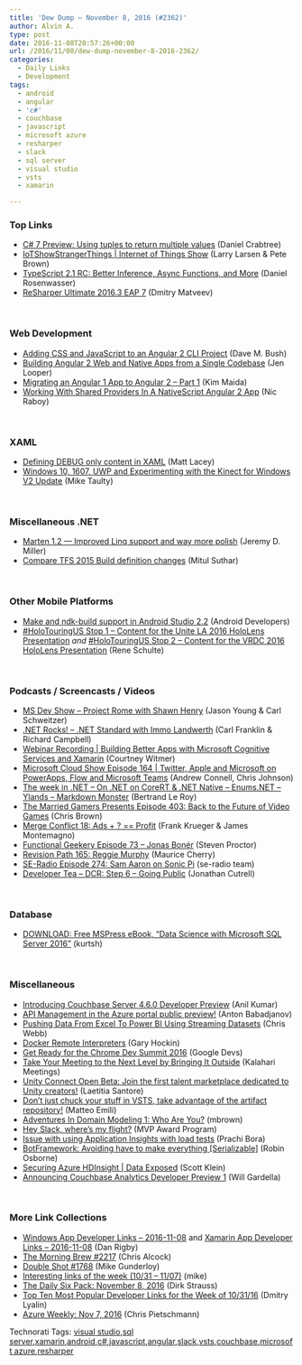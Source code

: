 ```yaml
---
title: 'Dew Dump – November 8, 2016 (#2362)'
author: Alvin A.
type: post
date: 2016-11-08T20:57:26+00:00
url: /2016/11/08/dew-dump-november-8-2016-2362/
categories:
  - Daily Links
  - Development
tags:
  - android
  - angular
  - 'c#'
  - couchbase
  - javascript
  - microsoft azure
  - resharper
  - slack
  - sql server
  - visual studio
  - vsts
  - xamarin

---
```

### <a name="top"></a>Top Links

  * <a href="http://www.danielcrabtree.com/blog/17/c-sharp-7-preview-using-tuples-to-return-multiple-values" target="_blank">C# 7 Preview: Using tuples to return multiple values</a> (Daniel Crabtree)
  * <a href="https://channel9.msdn.com/Shows/Internet-of-Things-Show/IoTShowStrangerThings?WT.mc_id=DX_MVP4025064" target="_blank">IoTShowStrangerThings | Internet of Things Show</a> (Larry Larsen & Pete Brown)
  * <a href="https://blogs.msdn.microsoft.com/typescript/2016/11/08/typescript-2-1-rc-better-inference-async-functions-and-more/" target="_blank">TypeScript 2.1 RC: Better Inference, Async Functions, and More</a> (Daniel Rosenwasser)
  * <a href="https://blog.jetbrains.com/dotnet/2016/11/08/resharper-ultimate-2016-3-eap-7/" target="_blank">ReSharper Ultimate 2016.3 EAP 7</a> (Dmitry Matveev)

&nbsp;

### <a name="web"></a>Web Development

  * <a href="http://blog.dmbcllc.com/adding-css-and-javascript-to-an-angular-2-cli-project/" target="_blank">Adding CSS and JavaScript to an Angular 2 CLI Project</a> (Dave M. Bush)
  * <a href="http://developer.telerik.com/featured/building-angular-2-web-native-apps-single-codebase/" target="_blank">Building Angular 2 Web and Native Apps from a Single Codebase</a> (Jen Looper)
  * <a href="https://auth0.com/blog/migrating-an-angular-1-app-to-angular-2-part-1/" target="_blank">Migrating an Angular 1 App to Angular 2 &#8211; Part 1</a> (Kim Maida)
  * <a href="https://www.thepolyglotdeveloper.com/2016/11/working-shared-providers-nativescript-angular-2-app/" target="_blank">Working With Shared Providers In A NativeScript Angular 2 App</a> (Nic Raboy)

&nbsp;

### <a name="silverlight"></a>XAML

  * <a href="http://feedproxy.google.com/~r/MattLacey/~3/ZkxFjCNriY0/defining-debug-only-content-in-xaml.html" target="_blank">Defining DEBUG only content in XAML</a> (Matt Lacey)
  * <a href="http://feedproxy.google.com/~r/mtaulty/~3/DhhYSLJaV7g/" target="_blank">Windows 10, 1607, UWP and Experimenting with the Kinect for Windows V2 Update</a> (Mike Taulty)

&nbsp;

### <a name="dotnet"></a>Miscellaneous .NET

  * <a href="https://jeremydmiller.com/2016/11/07/marten-1-2-improved-linq-support-and-way-more-polish/" target="_blank">Marten 1.2 — Improved Linq support and way more polish</a> (Jeremy D. Miller)
  * <a href="http://mscodingblog.blogspot.com/2016/11/compare-tfs-2015-build-definition.html" target="_blank">Compare TFS 2015 Build definition changes</a> (Mitul Suthar)

&nbsp;

### <a name="mobile"></a>Other Mobile Platforms

  * <a href="http://feedproxy.google.com/~r/blogspot/hsDu/~3/rYviuVHtq-A/make-and-ndk-build-support-in-android.html" target="_blank">Make and ndk-build support in Android Studio 2.2</a> (Android Developers)
  * <a href="http://kodierer.blogspot.com/2016/11/holotouringus-stop-1-content-for-unite.html" target="_blank">#HoloTouringUS Stop 1 &#8211; Content for the Unite LA 2016 HoloLens Presentation</a> _and_ <a href="http://kodierer.blogspot.com/2016/11/holotouringus-stop-2-content-for-vrdc.html" target="_blank">#HoloTouringUS Stop 2 &#8211; Content for the VRDC 2016 HoloLens Presentation</a> (Rene Schulte)

&nbsp;

### <a name="podcasts"></a>Podcasts / Screencasts / Videos

  * <a href="http://msdevshow.com/2016/11/project-rome-with-shawn-henry/" target="_blank">MS Dev Show &#8211; Project Rome with Shawn Henry</a> (Jason Young & Carl Schweitzer)
  * <a href="http://www.dotnetrocks.com/default.aspx?ShowNum=1371" target="_blank">.NET Rocks! &#8211; .NET Standard with Immo Landwerth</a> (Carl Franklin & Richard Campbell)
  * <a href="https://blog.xamarin.com/webinar-recording-building-better-apps-with-microsoft-cognitive-services-and-xamarin/" target="_blank">Webinar Recording | Building Better Apps with Microsoft Cognitive Services and Xamarin</a> (Courtney Witmer)
  * <a href="http://feeds.microsoftcloudshow.com/~r/microsoftcloudshowepisodes/~3/ASV-LtOSQdE/164-twitter-apple-and-microsoft-on-powerapps-flow-and-microsoft-teams" target="_blank">Microsoft Cloud Show Episode 164 | Twitter, Apple and Microsoft on PowerApps, Flow and Microsoft Teams</a> (Andrew Connell, Chris Johnson)
  * <a href="https://blogs.msdn.microsoft.com/dotnet/2016/11/08/the-week-in-net-on-net-on-corert-amp-net-native-enums-net-ylands-markdown-monster/" target="_blank">The week in .NET – On .NET on CoreRT & .NET Native – Enums.NET – Ylands – Markdown Monster</a> (Bertrand Le Roy)
  * <a href="http://www.themarriedgamers.net/the-married-gamers-presents-episode-403-back-to-the-future-of-video-games/" target="_blank">The Married Gamers Presents Episode 403: Back to the Future of Video Games</a> (Chris Brown)
  * <a href="http://www.mergeconflict.fm/episodes/51766-merge-conflict-18-ads-profit" target="_blank">Merge Conflict 18: Ads + ? == Profit</a> (Frank Krueger & James Montemagno)
  * <a href="https://www.functionalgeekery.com/episode-73-jonas-boner/" target="_blank">Functional Geekery Episode 73 – Jonas Bonér</a> (Steven Proctor)
  * <a href="http://revisionpath.simplecast.fm/episodes/46112-165-reggie-murphy" target="_blank">Revision Path 165: Reggie Murphy</a> (Maurice Cherry)
  * <a href="http://feedproxy.google.com/~r/se-radio/~3/seQc9okJWk4/" target="_blank">SE-Radio Episode 274: Sam Aaron on Sonic Pi</a> (se-radio team)
  * <a href="http://feedproxy.google.com/~r/DeveloperTea/~3/_Zr7nD06OOY/52430-dcr-step-6-going-public" target="_blank">Developer Tea &#8211; DCR: Step 6 &#8211; Going Public</a> (Jonathan Cutrell)

&nbsp;

### <a name="sql"></a>Database

  * <a href="https://kurtsh.com/2016/11/07/download-free-mspress-ebook-data-science-with-microsoft-sql-server-2016/" target="_blank">DOWNLOAD: Free MSPress eBook, “Data Science with Microsoft SQL Server 2016”</a> (kurtsh)

&nbsp;

### <a name="misc"></a>Miscellaneous

  * <a href="http://blog.couchbase.com/2016/november/introducing-couchbase-server-4.6.0-developer-preview" target="_blank">Introducing Couchbase Server 4.6.0 Developer Preview</a> (Anil Kumar)
  * <a href="https://blogs.msdn.microsoft.com/apimanagement/2016/11/07/api-management-in-the-azure-portal-public-preview/" target="_blank">API Management in the Azure portal public preview!</a> (Anton Babadjanov)
  * <a href="https://blog.crossjoin.co.uk/2016/11/08/pushing-data-from-excel-to-power-bi-using-streaming-datasets/" target="_blank">Pushing Data From Excel To Power BI Using Streaming Datasets</a> (Chris Webb)
  * <a href="https://blog.jetbrains.com/phpstorm/2016/11/docker-remote-interpreters/" target="_blank">Docker Remote Interpreters</a> (Gary Hockin)
  * <a href="http://feedproxy.google.com/~r/GDBcode/~3/mJIrwgPAmMg/get-ready-for-the-chrome-dev-summit-2016.html" target="_blank">Get Ready for the Chrome Dev Summit 2016</a> (Google Devs)
  * <a href="http://blog.kalaharimeetings.com/2016/11/07/take-your-meeting-to-the-next-level-by-bringing-it-outside/" target="_blank">Take Your Meeting to the Next Level by Bringing It Outside</a> (Kalahari Meetings)
  * <a href="https://blogs.unity3d.com/2016/11/07/unity-connect-open-beta-join-the-first-talent-marketplace-dedicated-to-unity-creators/" target="_blank">Unity Connect Open Beta: Join the first talent marketplace dedicated to Unity creators!</a> (Laetitia Santore)
  * <a href="http://feedproxy.google.com/~r/MattsAlmSpace/~3/smIV1rY1LjQ/dont-just-chuck-your-stuff-in-vsts-take.html" target="_blank">Don’t just chuck your stuff in VSTS, take advantage of the artifact repository!</a> (Matteo Emili)
  * <a href="http://blog.incipire.com/aim-part-1/" target="_blank">Adventures In Domain Modeling 1: Who Are You?</a> (mbrown)
  * <a href="https://blogs.msdn.microsoft.com/mvpawardprogram/2016/11/08/hey-slack-wheres-my-flight/" target="_blank">Hey Slack, where’s my flight?</a> (MVP Award Program)
  * <a href="https://blogs.msdn.microsoft.com/visualstudioalm/2016/11/07/issue-with-using-application-insights-with-load-tests/" target="_blank">Issue with using Application Insights with load tests</a> (Prachi Bora)
  * <a href="https://robinosborne.co.uk/2016/11/07/botframework-avoiding-have-to-make-everything-serializable/" target="_blank">BotFramework: Avoiding have to make everything [Serializable]</a> (Robin Osborne)
  * <a href="https://channel9.msdn.com/Shows/Data-Exposed/Securing-Azure-HDInsight?WT.mc_id=DX_MVP4025064" target="_blank">Securing Azure HDInsight | Data Exposed</a> (Scott Klein)
  * <a href="http://blog.couchbase.com/2016/november/analytics-dp-1" target="_blank">Announcing Couchbase Analytics Developer Preview 1</a> (Will Gardella)

&nbsp;

### <a name="links"></a>More Link Collections

  * <a href="http://windowsappdev.com/2016/11/windows-app-developer-links-2016-11-08/" target="_blank">Windows App Developer Links &#8211; 2016-11-08</a> and <a href="http://allaboutxamarin.com/2016/11/xamarin-app-developer-links-2016-11-08/" target="_blank">Xamarin App Developer Links &#8211; 2016-11-08</a> (Dan Rigby)
  * <a href="http://feedproxy.google.com/~r/ReflectivePerspective/~3/by5TPL3cDyc/" target="_blank">The Morning Brew #2217</a> (Chris Alcock)
  * <a href="http://afreshcup.com/home/2016/11/8/double-shot-1768.html" target="_blank">Double Shot #1768</a> (Mike Gunderloy)
  * <a href="https://samestuffdifferentday.com/2016/11/07/interesting-links-of-the-week-1031-1107/" target="_blank">Interesting links of the week (10/31 – 11/07)</a> (mike)
  * <a href="http://dirkstrauss.com/simplify-cross-platform-development/" target="_blank">The Daily Six Pack: November 8, 2016</a> (Dirk Strauss)
  * <a href="http://www.lyalin.com/2016/11/07/top-ten-most-popular-developer-links-for-the-week-of-103116/" target="_blank">Top Ten Most Popular Developer Links for the Week of 10/31/16</a> (Dmitry Lyalin)
  * <a href="https://buildazure.com/2016/11/07/azure-weekly-nov-7-2016/" target="_blank">Azure Weekly: Nov 7, 2016</a> (Chris Pietschmann)

<div id="scid:77ECF5F8-D252-44F5-B4EB-D463C5396A79:f926d234-1aa8-4f5d-b5da-91a56561c117" class="wlWriterEditableSmartContent" style="float: none; padding-bottom: 0px; padding-top: 0px; padding-left: 0px; margin: 0px; display: inline; padding-right: 0px">
  Technorati Tags: <a href="http://technorati.com/tags/visual+studio" rel="tag">visual studio</a>,<a href="http://technorati.com/tags/sql+server" rel="tag">sql server</a>,<a href="http://technorati.com/tags/xamarin" rel="tag">xamarin</a>,<a href="http://technorati.com/tags/android" rel="tag">android</a>,<a href="http://technorati.com/tags/c%23" rel="tag">c#</a>,<a href="http://technorati.com/tags/javascript" rel="tag">javascript</a>,<a href="http://technorati.com/tags/angular" rel="tag">angular</a>,<a href="http://technorati.com/tags/slack" rel="tag">slack</a>,<a href="http://technorati.com/tags/vsts" rel="tag">vsts</a>,<a href="http://technorati.com/tags/couchbase" rel="tag">couchbase</a>,<a href="http://technorati.com/tags/microsoft+azure" rel="tag">microsoft azure</a>,<a href="http://technorati.com/tags/resharper" rel="tag">resharper</a>
</div>